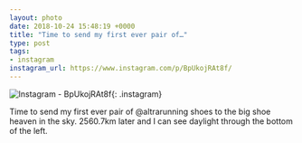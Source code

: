 ```yaml
---
layout: photo
date: 2018-10-24 15:48:19 +0000
title: "Time to send my first ever pair of…"
type: post
tags:
- instagram
instagram_url: https://www.instagram.com/p/BpUkojRAt8f/
---
```


![Instagram - BpUkojRAt8f](https://gonefora.run/img/BpUkojRAt8f.jpg){: .instagram}

Time to send my first ever pair of @altrarunning shoes to the big shoe heaven in the sky. 2560.7km later and I can see daylight through the bottom of the left. 
